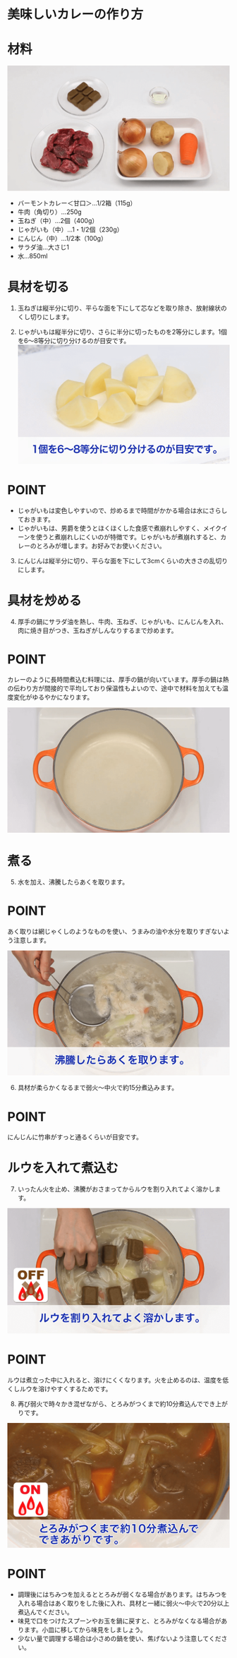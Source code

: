 # 美味しいカレーの作り方

# 材料
![](images/ziryou.png)

- バーモントカレー＜甘口＞…1/2箱（115g）
- 牛肉（角切り）…250g
- 玉ねぎ（中）…2個（400g）
- じゃがいも（中）…1・1/2個（230g）
- にんじん（中）…1/2本（100g）
- サラダ油…大さじ1
- 水…850ml

# 具材を切る
1. 玉ねぎは縦半分に切り、平らな面を下にして芯などを取り除き、放射線状のくし切りにします。

2.  じゃがいもは縦半分に切り、さらに半分に切ったものを2等分にします。1個を6～8等分に切り分けるのが目安です。
![](images/zya.png)

# POINT
- じゃがいもは変色しやすいので、炒めるまで時間がかかる場合は水にさらしておきます。
- じゃがいもは、男爵を使うとほくほくした食感で煮崩れしやすく、メイクイーンを使うと煮崩れしにくいのが特徴です。じゃがいもが煮崩れすると、カレーのとろみが増します。お好みでお使いください。

3. にんじんは縦半分に切り、平らな面を下にして3cmくらいの大きさの乱切りにします。

# 具材を炒める
4. 厚手の鍋にサラダ油を熱し、牛肉、玉ねぎ、じゃがいも、にんじんを入れ、肉に焼き目がつき、玉ねぎがしんなりするまで炒めます。

# POINT
カレーのように長時間煮込む料理には、厚手の鍋が向いています。厚手の鍋は熱の伝わり方が間接的で平均しており保温性もよいので、途中で材料を加えても温度変化がゆるやかになります。

![](images/niru.png)

# 煮る
5. 水を加え、沸騰したらあくを取ります。
   
# POINT
あく取りは網じゃくしのようなものを使い、うまみの油や水分を取りすぎないよう注意します。

![](images/niru2.png)

6. 具材が柔らかくなるまで弱火～中火で約15分煮込みます。

# POINT 
にんじんに竹串がすっと通るくらいが目安です。

# ルウを入れて煮込む

7. いったん火を止め、沸騰がおさまってからルウを割り入れてよく溶かします。

![](images/niru3.png)

# POINT
ルウは煮立った中に入れると、溶けにくくなります。火を止めるのは、温度を低くしルウを溶けやすくするためです。

8.  再び弱火で時々かき混ぜながら、とろみがつくまで約10分煮込んででき上がりです。

![](images/kansei.png)

# POINT
- 調理後にはちみつを加えるととろみが弱くなる場合があります。はちみつを入れる場合はあく取りをした後に入れ、具材と一緒に弱火～中火で20分以上煮込んでください。
- 味見で口をつけたスプーンやお玉を鍋に戻すと、とろみがなくなる場合があります。小皿に移してから味見をしましょう。
- 少ない量で調理する場合は小さめの鍋を使い、焦げないよう注意してください。